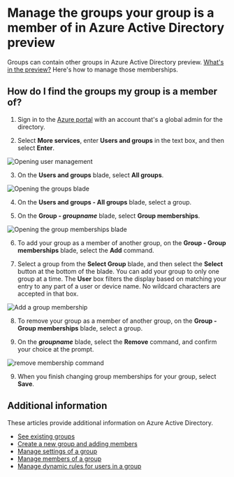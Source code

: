 <properties
    pageTitle="Manage the groups your group is a member of in Azure Active Directory preview | Microsoft Azure"
    description="Groups can contain other groups in Azure Active Directory. Here's how to manage those memberships."
    services="active-directory"
    documentationCenter=""
    authors="curtand"
    manager="femila"
    editor=""/>

<tags
    ms.service="active-directory"
    ms.workload="identity"
    ms.tgt_pltfrm="na"
    ms.devlang="na"
    ms.topic="article"
    ms.date="09/12/2016"
    ms.author="curtand"/>


# <a name="manage-the-groups-your-group-is-a-member-of-in-azure-active-directory-preview"></a>Manage the groups your group is a member of in Azure Active Directory preview

Groups can contain other groups in Azure Active Directory preview. [What's in the preview?](active-directory-preview-explainer.md) Here's how to manage those memberships.

## <a name="how-do-i-find-the-groups-my-group-is-a-member-of"></a>How do I find the groups my group is a member of?

1.  Sign in to the [Azure portal](https://portal.azure.com) with an account that's a global admin for the directory.

2.  Select **More services**, enter **Users and groups** in the text box, and then select **Enter**.

  ![Opening user management](./media/active-directory-groups-membership-azure-portal/search-user-management.png)

3.  On the **Users and groups** blade, select **All groups**.

  ![Opening the groups blade](./media/active-directory-groups-membership-azure-portal/view-groups-blade.png)

4. On the **Users and groups - All groups** blade, select a group.

5. On the **Group - *groupname*** blade, select **Group memberships**.

  ![Opening the group memberships blade](./media/active-directory-groups-membership-azure-portal/group-membership-blade.png)

6. To add your group as a member of another group, on the **Group - Group memberships** blade, select the **Add** command.

7. Select a group from the **Select Group** blade, and then select the **Select** button at the bottom of the blade. You can add your group to only one group at a time. The **User** box filters the display based on matching your entry to any part of a user or device name. No wildcard characters are accepted in that box.

  ![Add a group membership](./media/active-directory-groups-membership-azure-portal/add-group-membership.png)

8. To remove your group as a member of another group, on the **Group - Group memberships** blade, select a group.

9. On the ***groupname*** blade, select the **Remove** command, and confirm your choice at the prompt.

  ![remove membership command](./media/active-directory-groups-membership-azure-portal/remove-group-membership.png)

9. When you finish changing group memberships for your group, select **Save**.


## <a name="additional-information"></a>Additional information

These articles provide additional information on Azure Active Directory.

* [See existing groups](active-directory-groups-view-azure-portal.md)
* [Create a new group and adding members](active-directory-groups-create-azure-portal.md)
* [Manage settings of a group](active-directory-groups-settings-azure-portal.md)
* [Manage members of a group](active-directory-groups-members-azure-portal.md)
* [Manage dynamic rules for users in a group](active-directory-groups-dynamic-membership-azure-portal.md)
